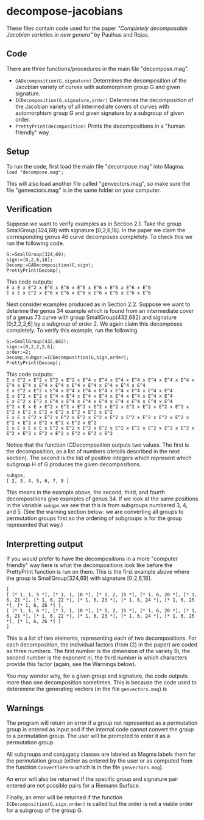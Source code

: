 # decompose-jacobians

These files contain code used for the paper *"Completely decomposable Jacobian varieties in new genera"*  by Paulhus and
Rojas.

Code
----

There are three functions/procedures in the main file "decompose.mag".<br>
* `GADecomposition(G,signature)`  Determines the decomposition of the Jacobian variety of curves with automorphism group G and given signature.<br>
* `ICDecomposition(G,signature,order)`  Determines the decomposition of the Jacobian variety of all intermediate covers of curves with automorphism group G and given signature by a subgroup of given order.<br>
* `PrettyPrint(decomposition)`  Prints the decompositions in a "human friendly" way.<br>




Setup
-----

To run the code, first load the main file "decompose.mag" into Magma. <br>
`load "decompose.mag";`

This will also load another file called "genvectors.mag", so make sure the file "genvectors.mag" is in the same folder on your computer.



Verification
------------

Suppose we want to verify examples as in Section 2.1. Take the group SmallGroup(324,69) with signature [0;2,6,18]. In
the paper we claim the corresponding genus 46 curve decomposes completely. To check this we run the following code.

`G:=SmallGroup(324,69);`<br>
`sign:=[0,2,6,18];`<br>
`Decomp:=GADecomposition(G,sign);`<br>
`PrettyPrint(Decomp);`<br>

This code outputs:<br>
`E x E x E^2 x E^6 x E^6 x E^6 x E^6 x E^6 x E^6 x E^6` <br>
`E x E x E^2 x E^6 x E^6 x E^6 x E^6 x E^6 x E^6 x E^6`


Next consider examples produced as in Section 2.2. Suppose we want to deterime the genus 34 example which is found from
an intermediate cover of a genus 73 curve with group SmallGroup(432,682) and signature [0;2,2,2,6] by a subgroup of
order 2. We again claim this decomposes completely. To verify this example, run the following.

`G:=SmallGroup(432,682);`<br>
`sign:=[0,2,2,2,6];`<br>
`order:=2;`<br>
`Decomp,subgps:=ICDecomposition(G,sign,order);`<br>
`PrettyPrint(Decomp);`<br>

This code outputs:<br>
`E x E^2 x E^2 x E^2 x E^2 x E^4 x E^4 x E^4 x E^4 x E^4 x E^4 x E^4 x E^4 x E^4 x E^4 x E^4 x E^4 x E^4 x E^4 x E^4 x E^4`<br>
`E x E^2 x E^2 x E^4 x E^4 x E^4 x E^4 x E^4 x E^4 x E^4 x E^4`<br>
`E x E^2 x E^2 x E^4 x E^4 x E^4 x E^4 x E^4 x E^4 x E^4 x E^4`<br>
`E x E^2 x E^2 x E^4 x E^4 x E^4 x E^4 x E^4 x E^4 x E^4 x E^4`<br>
`E^2 x E x E x E^2 x E^2 x E^2 x E^2 x E^2 x E^2 x E^2 x E^2 x E^2 x E^2 x E^2 x E^2 x E^2 x E^2 x E^2 x E^2`<br>
`E x E x E^2 x E^2 x E^2 x E^2 x E^2 x E^2 x E^2 x E^2 x E^2 x E^2 x E^2 x E^2 x E^2 x E^2 x E^2 x E^2`<br>
`E x E x E x E x E^2 x E^2 x E^2 x E^2 x E^2 x E^2 x E^2 x E^2 x E^2 x E^2 x E^2 x E^2 x E^2 x E^2 x E^2 x E^2`<br>

Notice that the function ICDecomposition outputs two values. The first is the decomposition, as a list of numbers
(details described in the next section).  The second is the list of positive integers which represent which subgroup H
of G produces the given decompositions. 

`subgps;`<br>
`[ 2, 3, 4, 5, 6, 7, 8 ]`

 This means in the example above, the second, third, and fourth decompositions give examples of genus 34.  If we look at the same positions in the variable `subgps` we see that this is from subgroups numbered 3, 4, and 5. (See the warning section below: we are converting all groups to permutation groups first so the ordering of subgroups is for the group represented that way.)



Interpretting output
--------------------

If you would prefer to have the  decompositions in a more "computer friendly" way  here is what the decompositions
look like before the PrettyPrint function is run on them. This is the first example above where the group is
SmallGroup(324,69) with signature [0;2,6,18]. 


`[`<br>
`[ [* 1, 1, 5 *], [* 1, 1, 10 *], [* 1, 2, 15 *], [* 1, 6, 20 *], [* 1, 6, 21 *], [* 1, 6, 22 *], [* 1, 6, 23 *], [* 1, 6, 24 *], [* 1, 6, 25 *], [* 1, 6, 26 *] ],`<br>
`[ [* 1, 1, 6 *], [* 1, 1, 10 *], [* 1, 2, 15 *], [* 1, 6, 20 *], [* 1, 6, 21 *], [* 1, 6, 22 *], [* 1, 6, 23 *], [* 1, 6, 24 *], [* 1, 6, 25 *], [* 1, 6, 26 *] ]`<br>
`]`<br>

This is a list of two elements, representing each of two decompositions. For each decomposition, the individual
factors (from (2) in the paper)  are coded as three numbers.  The first number is the dimension of the variety Bi, the second number is the exponent ni, the third number is which characters provide this factor (again, see the Warnings below).

You may wonder why, for a given group and signature, the code outputs more than one decomposition sometimes.  This is because the code used to deteremine the generating vectors (in the file `genvectors.mag`) is  

Warnings
--------

The program will return an error if a group not represented as a permutation group is entered as input and if the
internal code cannot convert the group to a permutation group. The user will be prompted  to enter it as a permutation group. 

All subgroups and conjugacy classes are labeled as Magma labels them for the permutation group (either as entered by the user or as computed from the function `ConvertToPerm` which is in the file `genvectors.mag`).

An error will also be returned if the specific group and signature pair entered are not possible pairs for a Riemann Surface.

Finally, an error will be returned if the function `ICDecomposition(G,sign,order)` is called but the order is not a viable order for a subgroup of the group G. 



